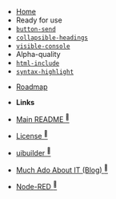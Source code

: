 * [Home](/)
* Ready for use
* [`button-send`](./button-send)
* [`collapsible-headings`](./collapsible-headings)
* [`visible-console`](./visible-console)
* Alpha-quality
* [`html-include`](./html-include)
* [`syntax-highlight`](./syntax-highlight)

- [Roadmap](./roadmap)

- **Links**
- [Main README <sup>🔗</sup>](https://totallyinformation.github.io/web-components/)
- [License <sup>🔗</sup>](https://github.com/TotallyInformation/node-red-contrib-uibuilder/blob/main/LICENSE)
- [uibuilder <sup>🔗</sup>](https://github.com/TotallyInformation/node-red-contrib-uibuilder)
- [Much Ado About IT (Blog) <sup>🔗</sup>](https://it.knightnet.org.uk)
- [Node-RED <sup>🔗</sup>](https://nodered.org/)
